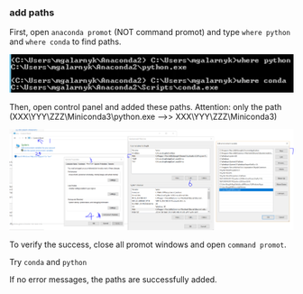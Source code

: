 [//]: # (Image References)

[image1]: images/paths.PNG "Paths"
[image2]: ./images/path.PNG "add path"
[image3]: ./images/create.PNG "create"
[image4]: ./images/conda.PNG "conda"
[image5]: ./images/conda_2.PNG "conda2"

### add paths
First, open `anaconda promot` (NOT command promot) and type `where python` and `where conda` to find paths.

![alt text][image1]

Then, open control panel and added these paths.
Attention: only the path (XXX\YYY\ZZZ\Miniconda3\python.exe -->> XXX\YYY\ZZZ\Miniconda3)

![alt text][image2]

To verify the success, close all promot windows and open `command promot`.

Try `conda` and `python`

If no error messages, the paths are successfully added.
